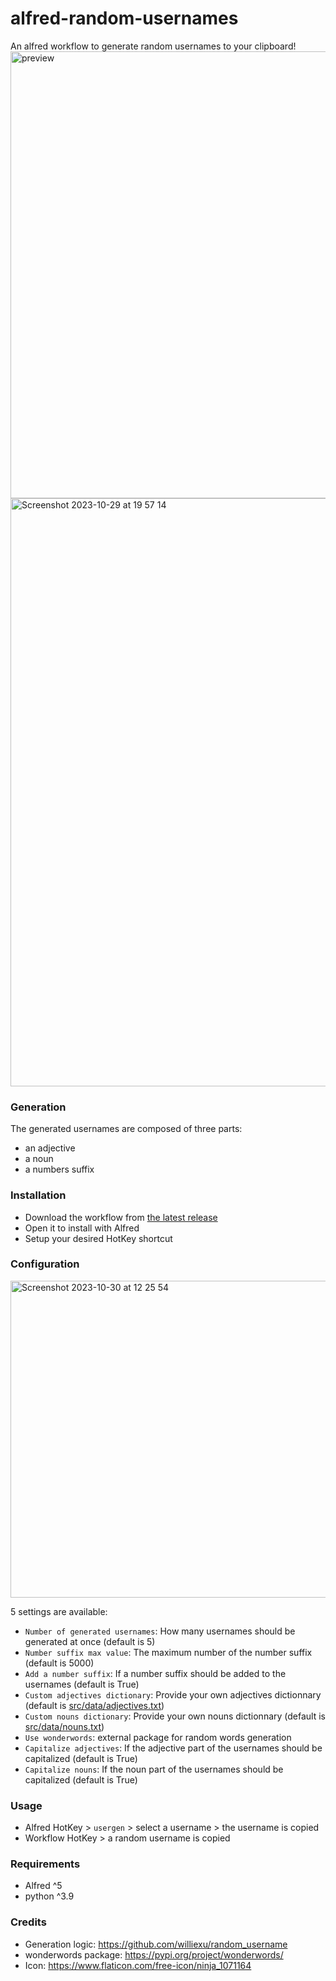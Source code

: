 # alfred-random-usernames
An alfred workflow to generate random usernames to your clipboard!
<img width="715" alt="preview" src="https://github.com/Alhuin/alfred-random-usernames/assets/29608747/e45cea86-49a9-4a2a-b37a-5156357edaae">
<img width="941" alt="Screenshot 2023-10-29 at 19 57 14" src="https://github.com/Alhuin/alfred-random-usernames/assets/29608747/f53a926b-561d-4368-8800-e4440560b8a0">

### Generation
The generated usernames are composed of three parts:
- an adjective
- a noun
- a numbers suffix

### Installation
- Download the workflow from [the latest release](https://github.com/Alhuin/alfred-random-usernames/releases/latest)
- Open it to install with Alfred
- Setup your desired HotKey shortcut

### Configuration
<img width="507" alt="Screenshot 2023-10-30 at 12 25 54" src="https://github.com/Alhuin/alfred-random-usernames/assets/29608747/ab493ccc-6ae2-4e29-ae3e-ae2c65af036e">

5 settings are available:
- `Number of generated usernames`: How many usernames should be generated at once (default is 5)
- `Number suffix max value`: The maximum number of the number suffix (default is 5000)
- `Add a number suffix`: If a number suffix should be added to the usernames (default is True)
- `Custom adjectives dictionary`: Provide your own adjectives dictionnary (default is [src/data/adjectives.txt](src/data/adjectives.txt))
- `Custom nouns dictionary`: Provide your own nouns dictionnary (default is [src/data/nouns.txt](src/data/nouns.txt))
- `Use wonderwords`: external package for random words generation
- `Capitalize adjectives`: If the adjective part of the usernames should be capitalized (default is True)
- `Capitalize nouns`: If the noun part of the usernames should be capitalized (default is True)

### Usage
- Alfred HotKey > `usergen` > select a username > the username is copied
- Workflow HotKey > a random username is copied


### Requirements
- Alfred ^5
- python ^3.9

### Credits
- Generation logic: https://github.com/williexu/random_username
- wonderwords package: https://pypi.org/project/wonderwords/
- Icon: https://www.flaticon.com/free-icon/ninja_1071164
